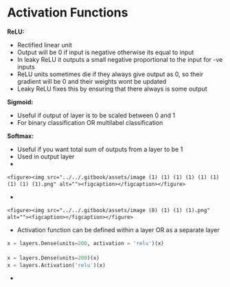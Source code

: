# Activation Functions

**ReLU:**

* Rectified linear unit
* Output will be 0 if input is negative otherwise its equal to input
* In leaky ReLU it outputs a small negative proportional to the input for -ve inputs
* ReLU units sometimes die if they always give output as 0, so their gradient will be 0 and their weights wont be updated
* Leaky ReLU fixes this by ensuring that there always is some output

**Sigmoid:**

* Useful if output of layer is to be scaled between 0 and 1
* For binary classification OR multilabel classification

**Softmax:**

* Useful if you want total sum of outputs from a layer to be 1
* Used in output layer
*

    <figure><img src="../../.gitbook/assets/image (1) (1) (1) (1) (1) (1) (1) (1) (1).png" alt=""><figcaption></figcaption></figure>
*

    <figure><img src="../../.gitbook/assets/image (8) (1) (1) (1).png" alt=""><figcaption></figcaption></figure>
* Activation function can be defined within a layer OR as a separate layer

```python
x = layers.Dense(units=200, activation = 'relu')(x)

x = layers.Dense(units=200)(x)
x = layers.Activation('relu')(x)
```

*
